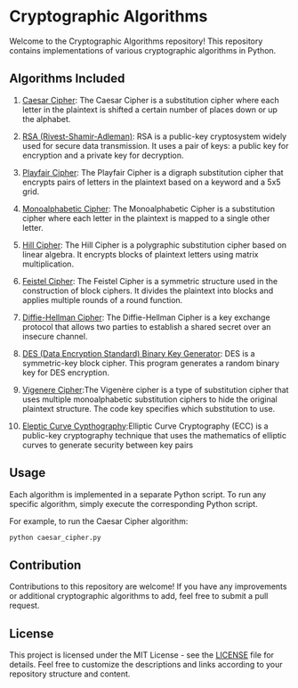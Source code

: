 # Cryptographic Algorithms

Welcome to the Cryptographic Algorithms repository! This repository contains implementations of various cryptographic algorithms in Python.

## Algorithms Included

1. [Caesar Cipher](caesarcipher.py): The Caesar Cipher is a substitution cipher where each letter in the plaintext is shifted a certain number of places down or up the alphabet.

2. [RSA (Rivest-Shamir-Adleman)](RSA.py): RSA is a public-key cryptosystem widely used for secure data transmission. It uses a pair of keys: a public key for encryption and a private key for decryption.

3. [Playfair Cipher](playfair_cipher.py): The Playfair Cipher is a digraph substitution cipher that encrypts pairs of letters in the plaintext based on a keyword and a 5x5 grid.

4. [Monoalphabetic Cipher](monoalphabetic_cipher.py): The Monoalphabetic Cipher is a substitution cipher where each letter in the plaintext is mapped to a single other letter.

5. [Hill Cipher](hill_cipher.py): The Hill Cipher is a polygraphic substitution cipher based on linear algebra. It encrypts blocks of plaintext letters using matrix multiplication.

6. [Feistel Cipher](feistel_cipher.py): The Feistel Cipher is a symmetric structure used in the construction of block ciphers. It divides the plaintext into blocks and applies multiple rounds of a round function.

7. [Diffie-Hellman Cipher](diffie_hellman.py): The Diffie-Hellman Cipher is a key exchange protocol that allows two parties to establish a shared secret over an insecure channel.

8. [DES (Data Encryption Standard) Binary Key Generator](DES_key_generation.py): DES is a symmetric-key block cipher. This program generates a random binary key for DES encryption.

9. [Vigenere Cipher](vigenere.py):The Vigenère cipher is a type of substitution cipher that uses multiple monoalphabetic substitution ciphers to hide the original plaintext structure. The code key specifies which substitution to use.

10. [Eleptic Curve Cypthography](eleptic_curve_cryptography.py):Elliptic Curve Cryptography (ECC) is a public-key cryptography technique that uses the mathematics of elliptic curves to generate security between key pairs


## Usage

Each algorithm is implemented in a separate Python script. To run any specific algorithm, simply execute the corresponding Python script.

For example, to run the Caesar Cipher algorithm:

```bash
python caesar_cipher.py
```

## Contribution

Contributions to this repository are welcome! If you have any improvements or additional cryptographic algorithms to add, feel free to submit a pull request.

## License

This project is licensed under the MIT License - see the [LICENSE](LICENSE) file for details.
Feel free to customize the descriptions and links according to your repository structure and content.
